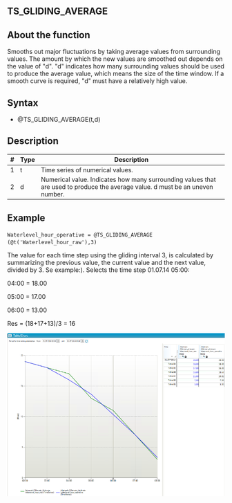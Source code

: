 ﻿## TS_GLIDING_AVERAGE
## About the function
Smooths out major fluctuations by taking average values from surrounding values.
The amount by which the new values are smoothed out depends on the value of "d".
"d" indicates how many surrounding values should be used to produce the average
value, which means the size of the time window. If a smooth curve is required,
"d" must have a relatively high value.

## Syntax
- @TS_GLIDING_AVERAGE(t,d)

## Description

| # | Type | Description |
|---|---|---|
| 1 | t | Time series of numerical values. |
| 2 | d | Numerical value. Indicates how many surrounding values that are used to produce the average value. d must be an uneven number. |

## Example
`Waterlevel_hour_operative = @TS_GLIDING_AVERAGE (@t('Waterlevel_hour_raw'),3)`

The value for each time step using the gliding interval 3, is calculated by
summarizing the previous value, the current value and the next value, divided by
3. Se example:). Selects the time step 01.07.14 05:00:

04:00 = 18.00

05:00 = 17.00

06:00 = 13.00

Res = (18+17+13)/3 = 16

![](Images/ex_TS_GLIDING_AVERAGE-nimbustable.png)

